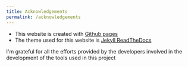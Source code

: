 ```yaml
---
title: Acknowledgements
permalink: /acknowledgements
---
```


  * This website is created with [Github pages](https://pages.github.com/)
  * The theme used for this website is [Jekyll ReadTheDocs](https://github.com/pawamoy/jekyll-readthedocs/)

  I'm grateful for all the efforts provided by the developers involved in the development of the tools used in this project

